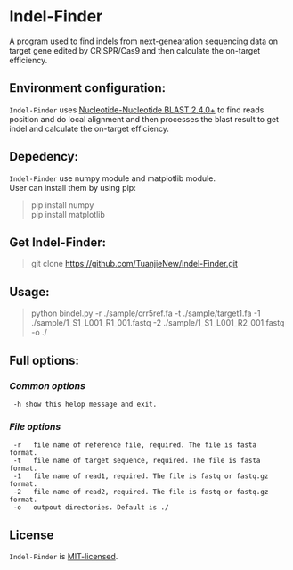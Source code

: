 # Indel-Finder  
A program used to find indels from next-genearation sequencing data on target gene edited by CRISPR/Cas9 and then calculate the on-target efficiency.  

## Environment configuration:  
<code>Indel-Finder</code> uses [Nucleotide-Nucleotide BLAST 2.4.0+](https://blast.ncbi.nlm.nih.gov/Blast.cgi?CMD=Web&PAGE_TYPE=BlastDocs&DOC_TYPE=Download) to find reads position and do local alignment and then processes the blast result to get indel and calculate the on-target efficiency.  


## Depedency:  
<code>Indel-Finder</code> use numpy module and matplotlib module.  
User can install them by using pip:

  > pip install numpy  
  > pip install matplotlib  

## Get Indel-Finder:  
> git clone https://github.com/TuanjieNew/Indel-Finder.git  
## Usage: 
>python bindel.py -r ./sample/crr5ref.fa -t ./sample/target1.fa -1 ./sample/1_S1_L001_R1_001.fastq -2 ./sample/1_S1_L001_R2_001.fastq -o ./    
 
## Full options:  
### *Common options*  
<code> -h      show this helop message and exit.</code>  
### *File options*  
<code> -r &emsp;&emsp;file name of reference file, required. The file is fasta format.</code>    
<code> -t &emsp;&emsp;file name of target sequence, required. The file is fasta format.</code>   
<code> -1 &emsp;&emsp;file name of read1, required. The file is fastq or fastq.gz format.</code>    
<code> -2 &emsp;&emsp;file name of read2, required. The file is fastq or fastq.gz format.</code>    
<code> -o &emsp;&emsp;outpout directories. Default is ./</code>  


## License  
<code>Indel-Finder</code> is [MIT-licensed](https://github.com/TuanjieNew/Indel-Finder/blob/master/LICENSE).  
